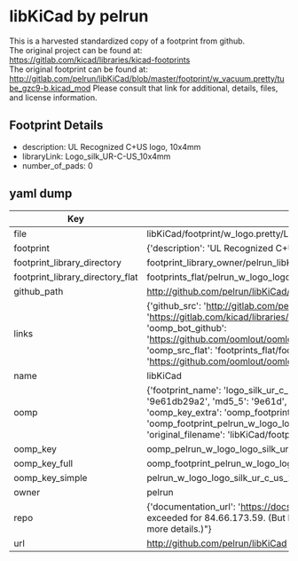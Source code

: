 # libKiCad by pelrun  
This is a harvested standardized copy of a footprint from github.  
The original project can be found at:  
https://gitlab.com/kicad/libraries/kicad-footprints  
The original footprint can be found at:
http://gitlab.com/pelrun/libKiCad/blob/master/footprint/w_vacuum.pretty/tube_gzc9-b.kicad_mod
Please consult that link for additional, details, files, and license information.  
## Footprint Details
* description: UL Recognized C+US logo, 10x4mm  
* libraryLink: Logo_silk_UR-C-US_10x4mm  
* number_of_pads: 0  
## yaml dump  
| Key | Value |  
| --- | --- |  
| file | libKiCad/footprint/w_logo.pretty/Logo_silk_UR-C-US_10x4mm.kicad_mod |  
| footprint | {'description': 'UL Recognized C+US logo, 10x4mm', 'libraryLink': 'Logo_silk_UR-C-US_10x4mm', 'number_of_pads': 0} |  
| footprint_library_directory | footprint_library_owner/pelrun_libKiCad |  
| footprint_library_directory_flat | footprints_flat/pelrun_w_logo_logo_silk_ur_c_us_10x4mm/working |  
| github_path | http://github.com/pelrun/libKiCad/blob/master/footprint/w_logo.pretty/Logo_silk_UR-C-US_10x4mm.kicad_mod |  
| links | {'github_src': 'http://gitlab.com/pelrun/libKiCad/blob/master/footprint/w_vacuum.pretty/tube_gzc9-b.kicad_mod', 'github_src_repo': 'https://gitlab.com/kicad/libraries/kicad-footprints', 'oomp_bot': 'footprints/pelrun_w_logo_logo_silk_ur_c_us_10x4mm/working', 'oomp_bot_github': 'https://github.com/oomlout/oomlout_oomp_footprint_bot/tree/main/footprints/pelrun_w_logo_logo_silk_ur_c_us_10x4mm/working', 'oomp_src_flat': 'footprints_flat/footprints_flat/pelrun_w_logo_logo_silk_ur_c_us_10x4mm/working', 'oomp_src_flat_github': 'https://github.com/oomlout/oomlout_oomp_footprint_src/tree/main/footprints_flat/pelrun_w_logo_logo_silk_ur_c_us_10x4mm/working'} |  
| name | libKiCad |  
| oomp | {'footprint_name': 'logo_silk_ur_c_us_10x4mm', 'library_name': 'w_logo', 'md5': '9e61db29a21e3cf4a88ccb31645cc5b3', 'md5_10': '9e61db29a2', 'md5_5': '9e61d', 'md5_6': '9e61db', 'oomp_key': 'oomp_pelrun_w_logo_logo_silk_ur_c_us_10x4mm', 'oomp_key_extra': 'oomp_footprint_pelrun_w_logo_logo_silk_ur_c_us_10x4mm', 'oomp_key_full': 'oomp_footprint_pelrun_w_logo_logo_silk_ur_c_us_10x4mm_9e61db', 'oomp_key_simple': 'pelrun_w_logo_logo_silk_ur_c_us_10x4mm', 'original_filename': 'libKiCad/footprint/w_logo.pretty/Logo_silk_UR-C-US_10x4mm.kicad_mod', 'owner_name': 'pelrun'} |  
| oomp_key | oomp_pelrun_w_logo_logo_silk_ur_c_us_10x4mm |  
| oomp_key_full | oomp_footprint_pelrun_w_logo_logo_silk_ur_c_us_10x4mm |  
| oomp_key_simple | pelrun_w_logo_logo_silk_ur_c_us_10x4mm |  
| owner | pelrun |  
| repo | {'documentation_url': 'https://docs.github.com/rest/overview/resources-in-the-rest-api#rate-limiting', 'message': "API rate limit exceeded for 84.66.173.59. (But here's the good news: Authenticated requests get a higher rate limit. Check out the documentation for more details.)"} |  
| url | http://github.com/pelrun/libKiCad |  


